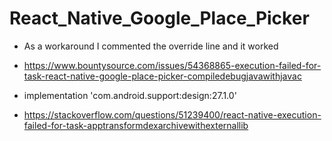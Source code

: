 # React_Native_Google_Place_Picker


* As a workaround I commented the override line and it worked
* https://www.bountysource.com/issues/54368865-execution-failed-for-task-react-native-google-place-picker-compiledebugjavawithjavac

* implementation 'com.android.support:design:27.1.0'
* https://stackoverflow.com/questions/51239400/react-native-execution-failed-for-task-apptransformdexarchivewithexternallib

